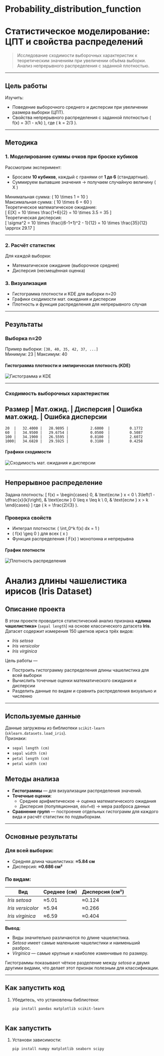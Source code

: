 # Probability_distribution_function
#  Статистическое моделирование: ЦПТ и свойства распределений

> Исследование сходимости выборочных характеристик к теоретическим значениям при увеличении объёма выборки. Анализ непрерывного распределения с заданной плотностью.

---

##  Цель работы

Изучить:
- Поведение выборочного среднего и дисперсии при увеличении размера выборки (ЦПТ).
- Свойства непрерывного распределения с заданной плотностью \( f(x) = 3(1 - x/k) \), где \( k = 2/3 \).

---

##  Методика

### 1. Моделирование суммы очков при броске кубиков

Рассмотрим эксперимент:  
- Бросаем **10 кубиков**, каждый с гранями от **1 до 6** (стандартные).  
- Суммируем выпавшие значения → получаем случайную величину \( X \)

Минимальная сумма: \( 10 \times 1 = 10 \)  
Максимальная сумма: \( 10 \times 6 = 60 \)  
Теоретическое математическое ожидание:  
\[
E[X] = 10 \times \frac{1+6}{2} = 10 \times 3.5 = 35
\]  
Теоретическая дисперсия:  
\[
\sigma^2 = 10 \times \frac{(6-1+1)^2 - 1}{12} = 10 \times \frac{35}{12} \approx 29.17
\]

---

### 2. Расчёт статистик

Для каждой выборки:
- Математическое ожидание (выборочное среднее)
- Дисперсия (несмещённая оценка)

### 3. Визуализация

- Гистограмма плотности и KDE для выборки n=20
- Графики сходимости мат. ожидания и дисперсии
- Плотность и функция распределения для непрерывного случая

---

##  Результаты

###  Выборка n=20

Пример выборки: `[38, 40, 35, 42, 37, ...]`  
Минимум: 23 | Максимум: 40

#### Гистограмма плотности и эмпирическая плотность (KDE)

![Гистограмма и KDE](Histogram_and_KDE.png)

---

###  Сходимость выборочных характеристик


Размер  | Мат.ожид. | Дисперсия | Ошибка мат.ожид. | Ошибка дисперсии
-----------------------------------------------------------------
    20  |   32.4000 |   28.9895 |          2.6000  |         0.1772
    60  |   34.9500 |   29.6754 |          0.0500  |         0.5087
    100 |   34.1900 |   26.5595 |          0.8100  |         2.6072
    1000|   34.6820 |   29.5925 |          0.3180  |         0.4258

#### Графики сходимости

![Сходимость мат. ожидания и дисперсии](Convergence_of_mathematical_expectation_and_variance.png)

---

##  Непрерывное распределение

Задана плотность:
\[
f(x) = 
\begin{cases} 
0, & \text{если } x < 0 \\
3\left(1 - \dfrac{x}{k}\right), & \text{если } 0 \leq x \leq k \\
0, & \text{если } x > k
\end{cases}
\]
где \( k = \frac{2}{3} \).

### Проверка свойств

- Интеграл плотности: \( \int_0^k f(x) dx = 1 \) 
- \( f(x) \geq 0 \) для всех \( x \) 
- Функция распределения \( F(x) \) монотонна и непрерывна 

#### График плотности

![Плотность распределения](plots_density.png)




# Анализ длины чашелистика ирисов (Iris Dataset)

## Описание проекта

В этом проекте проводится статистический анализ признака **«длина чашелистика»** (`sepal length`) на основе классического датасета **Iris**.  
Датасет содержит измерения 150 цветков ириса трёх видов:
- *Iris setosa*
- *Iris versicolor*
- *Iris virginica*

Цель работы —  
 - Построить гистограмму распределения длины чашелистика для всей выборки  
 - Вычислить точечные оценки математического ожидания и дисперсии  
 - Разделить данные по видам и сравнить распределения визуально и численно

---

## Используемые данные

Данные загружены из библиотеки `scikit-learn` (`sklearn.datasets.load_iris`).  
Признаки:
- `sepal length (cm)`
- `sepal width (cm)`
- `petal length (cm)`
- `petal width (cm)`


## Методы анализа

- **Гистограммы** — для визуализации распределения значений.
- **Точечные оценки**:
  - Среднее арифметическое → оценка математического ожидания
  - Дисперсия (популяционная, `ddof=0`) → мера разброса данных
- **Сравнение групп** — построение отдельных гистограмм для каждого вида и расчёт статистик по подвыборкам.

---

## Основные результаты

### Для всей выборки:
- Средняя длина чашелистика: **≈5.84 см**
- Дисперсия: **≈0.686 см²**

### По видам:
| Вид             | Среднее (см) | Дисперсия (см²) |
|------------------|--------------|------------------|
| *Iris setosa*    | ≈5.01        | ≈0.124           |
| *Iris versicolor*| ≈5.94        | ≈0.266           |
| *Iris virginica* | ≈6.59        | ≈0.404           |


 **Вывод**:  
- Виды значительно различаются по длине чашелистика.
- *Setosa* имеет самые маленькие чашелистики и наименьший разброс.
- *Virginica* — самые крупные и наиболее изменчивые по размеру.

Гистограммы показывают чёткое разделение между *setosa* и двумя другими видами, что делает этот признак полезным для классификации.

---

## Как запустить код

1. Убедитесь, что установлены библиотеки:
   ```bash
   pip install pandas matplotlib scikit-learn



##  Как запустить

1. Установи зависимости:
   ```bash
   pip install numpy matplotlib seaborn scipy